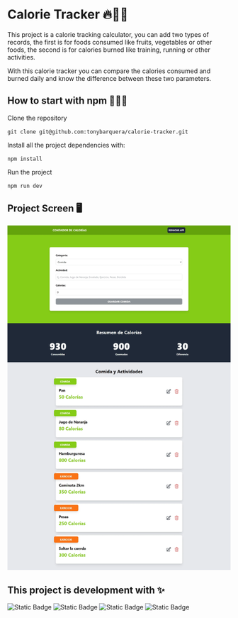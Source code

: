 # Calorie Tracker 🔥💪🏽
This project is a calorie tracking calculator, you can add two types of records, the first is for foods consumed like fruits, vegetables or other foods, the second is for calories burned like training, running or other activities. 

With this calorie tracker you can compare the calories consumed and burned daily and know the difference between these two parameters.

## How to start with npm 🏃🏽‍♂️
Clone the repository
```
git clone git@github.com:tonybarquera/calorie-tracker.git
```

Install all the project dependencies with:
```
npm install
```

Run the project
```
npm run dev
```

## Project Screen 🖥️
![Image Calorie Tracker](https://github.com/tonybarquera/calorie-tracker/blob/main/public/project.webp)

## This project is development with ✨
![Static Badge](https://img.shields.io/badge/ReactJS-0?style=flat&logo=React&color=%23000)
![Static Badge](https://img.shields.io/badge/TypeScript-0?style=flat&logo=TypeScript&color=%23000)
![Static Badge](https://img.shields.io/badge/TailwindCSS-0?style=flat&logo=TailwindCSS&color=%23000)
![Static Badge](https://img.shields.io/badge/Git-0?style=flat&logo=Git&color=%23000)